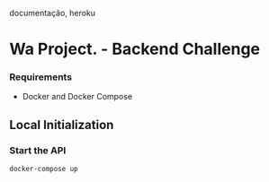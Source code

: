 documentação,
heroku

# Wa Project. - Backend Challenge

### Requirements

- Docker and Docker Compose

## **Local Initialization**

### Start the API

```
docker-compose up
```

